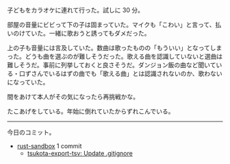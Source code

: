 子どもをカラオケに連れて行った。試しに 30 分。

部屋の音量にビビって下の子は固まっていた。マイクも「こわい」と言って、払いのけていた。一緒に歌おうと誘ってもダメだった。

上の子も音量には言及していた。数曲は歌ったものの「もういい」となってしまった。どうも曲を選ぶのが難しそうだった。歌える曲を認識していないと選曲は難しそうだ。事前に列挙しておくと良さそうだ。ダンジョン飯の曲など聞いている・口ずさんでいるはずの曲でも「歌える曲」とは認識されないのか、歌わないになっていた。

間をあけて本人がその気になったら再挑戦かな。

たこあげをしている。年始に倒れていたからずれこんでいる。

---

今日のコミット。

- [rust-sandbox](https://github.com/bouzuya/rust-sandbox) 1 commit
  - [tsukota-export-tsv: Update .gitignore](https://github.com/bouzuya/rust-sandbox/commit/5899158b5320533bab06b34e141073371a28de14)

